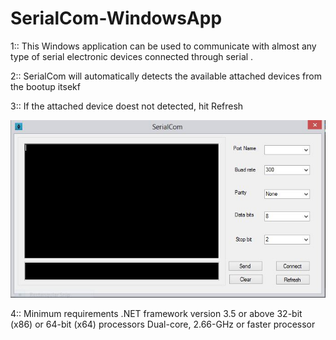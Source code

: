 # SerialCom-WindowsApp
1:: This Windows application can be used to communicate with almost any type of serial electronic devices connected through serial .

2:: SerialCom will automatically detects the available attached devices from the bootup itsekf

3:: If the attached device doest not detected, hit Refresh

![Screenshot](SerialCom.JPG)


4:: Minimum requirements
    .NET framework version 3.5 or above
    32-bit (x86) or 64-bit (x64) processors
    Dual-core, 2.66-GHz or faster processor

